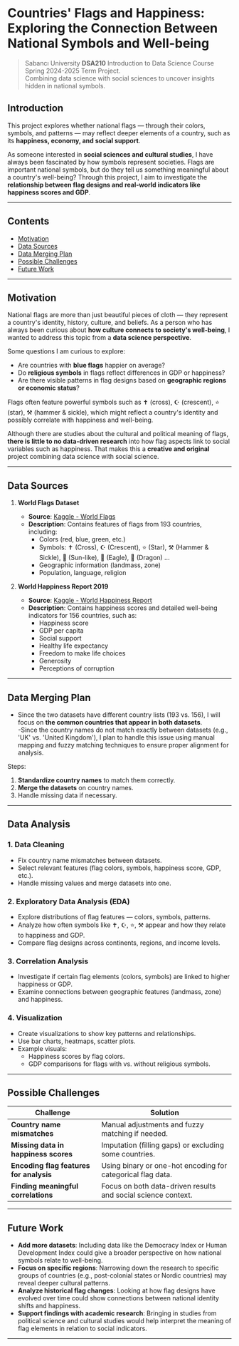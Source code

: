 # Countries' Flags and Happiness: Exploring the Connection Between National Symbols and Well-being  

> Sabancı University **DSA210** Introduction to Data Science Course Spring 2024-2025 Term Project.  
> Combining data science with social sciences to uncover insights hidden in national symbols.  



## Introduction  

This project explores whether national flags — through their colors, symbols, and patterns — may reflect deeper elements of a country, such as its **happiness, economy, and social support**.  

As someone interested in **social sciences and cultural studies**, I have always been fascinated by how symbols represent societies. Flags are important national symbols, but do they tell us something meaningful about a country's well-being? Through this project, I aim to investigate the **relationship between flag designs and real-world indicators like happiness scores and GDP**.  

---

## Contents  
- [Motivation](#motivation)  
- [Data Sources](#data-sources)  
- [Data Merging Plan](#data-merging-plan)  
- [Possible Challenges](#possible-challenges)  
- [Future Work](#future-work)  

---

## Motivation   

National flags are more than just beautiful pieces of cloth — they represent a country's identity, history, culture, and beliefs. As a person who has always been curious about **how culture connects to society's well-being**, I wanted to address this topic from a **data science perspective**.  

Some questions I am curious to explore:  
- Are countries with **blue flags** happier on average?  
- Do **religious symbols** in flags reflect differences in GDP or happiness?  
- Are there visible patterns in flag designs based on **geographic regions or economic status**?  

Flags often feature powerful symbols such as ✝️ (cross), ☪️ (crescent), ⭐ (star), ⚒️ (hammer & sickle), which might reflect a country's identity and possibly correlate with happiness and well-being.  

Although there are studies about the cultural and political meaning of flags, **there is little to no data-driven research** into how flag aspects link to social variables such as happiness. That makes this a **creative and original** project combining data science with social science.  
 

---

## Data Sources  

1. **World Flags Dataset**  
   - **Source**: [Kaggle - World Flags](https://www.kaggle.com/datasets/edoardoba/world-flags)  
   - **Description**: Contains features of flags from 193 countries, including:  
     - Colors (red, blue, green, etc.)  
     - Symbols: ✝️ (Cross), ☪️ (Crescent), ⭐ (Star), ⚒️ (Hammer & Sickle), 🔆 (Sun-like), 🦅 (Eagle), 🐉 (Dragon) ...
     - Geographic information (landmass, zone)  
     - Population, language, religion  

2. **World Happiness Report 2019**  
   - **Source**: [Kaggle - World Happiness Report](https://www.kaggle.com/unsdsn/world-happiness)  
   - **Description**: Contains happiness scores and detailed well-being indicators for 156 countries, such as:  
     - Happiness score  
     - GDP per capita  
     - Social support  
     - Healthy life expectancy  
     - Freedom to make life choices  
     - Generosity  
     - Perceptions of corruption  

---

## Data Merging Plan  

- Since the two datasets have different country lists (193 vs. 156), I will focus on **the common countries that appear in both datasets**.  
-Since the country names do not match exactly between datasets (e.g., 'UK' vs. 'United Kingdom'), I plan to handle this issue using manual mapping and fuzzy matching techniques to ensure proper alignment for analysis.

Steps:  
1. **Standardize country names** to match them correctly.  
2. **Merge the datasets** on country names.  
3. Handle missing data if necessary.  

---

## Data Analysis  

### 1. **Data Cleaning**  
- Fix country name mismatches between datasets.  
- Select relevant features (flag colors, symbols, happiness score, GDP, etc.).  
- Handle missing values and merge datasets into one.  

### 2. **Exploratory Data Analysis (EDA)**  
- Explore distributions of flag features — colors, symbols, patterns.  
- Analyze how often symbols like ✝️, ☪️, ⭐, ⚒️ appear and how they relate to happiness and GDP.  
- Compare flag designs across continents, regions, and income levels.  

### 3. **Correlation Analysis**  
- Investigate if certain flag elements (colors, symbols) are linked to higher happiness or GDP.  
- Examine connections between geographic features (landmass, zone) and happiness.  

### 4. **Visualization**  
- Create visualizations to show key patterns and relationships.  
- Use bar charts, heatmaps, scatter plots.  
- Example visuals:  
  - Happiness scores by flag colors.  
  - GDP comparisons for flags with vs. without religious symbols.  

---

## Possible Challenges  

| Challenge                                  | Solution                                                      |
|--------------------------------------------|---------------------------------------------------------------|
| **Country name mismatches**                 | Manual adjustments and fuzzy matching if needed.              |
| **Missing data in happiness scores**       | Imputation (filling gaps) or excluding some countries.         |
| **Encoding flag features for analysis**    | Using binary or one-hot encoding for categorical flag data.   |
| **Finding meaningful correlations**        | Focus on both data-driven results and social science context. |

---

## Future Work  

- **Add more datasets**: Including data like the Democracy Index or Human Development Index could give a broader perspective on how national symbols relate to well-being.  
- **Focus on specific regions**: Narrowing down the research to specific groups of countries (e.g., post-colonial states or Nordic countries) may reveal deeper cultural patterns.  
- **Analyze historical flag changes**: Looking at how flag designs have evolved over time could show connections between national identity shifts and happiness.  
- **Support findings with academic research**: Bringing in studies from political science and cultural studies would help interpret the meaning of flag elements in relation to social indicators.   

---
